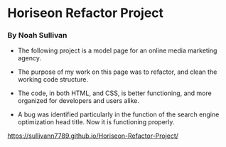 # Horiseon Refactor Project
### By Noah Sullivan

- The following project is a model page for an online media marketing agency.

- The purpose of my work on this page was to refactor, and clean the working code structure. 

- The code, in both HTML, and CSS, is better functioning, and more organized for developers and users alike. 

- A bug was identified particularly in the <href> function of the search engine optimization head title. Now it is functioning properly. 

https://sullivann7789.github.io/Horiseon-Refactor-Project/


